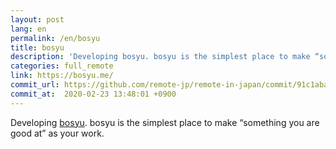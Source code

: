 ```yaml
---
layout: post
lang: en
permalink: /en/bosyu
title: bosyu
description: 'Developing bosyu. bosyu is the simplest place to make “something you are good at” as your work.'
categories: full_remote
link: https://bosyu.me/
commit_url: https://github.com/remote-jp/remote-in-japan/commit/91c1aba80ebd155c65bf6938d83da3faf9b4f510
commit_at:  2020-02-23 13:48:01 +0900
---
```


<p>Developing <a href="https://bosyu.me/">bosyu</a>. bosyu is the simplest place to make “something you are good at” as your work.</p>
